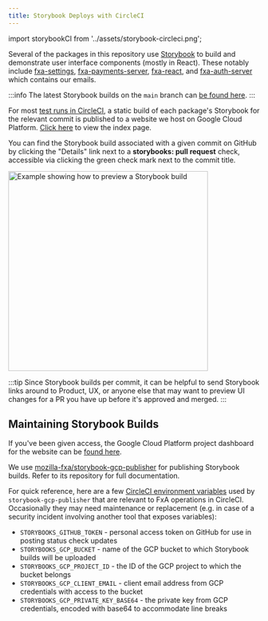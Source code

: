 ```yaml
---
title: Storybook Deploys with CircleCI
---
```


import storybookCI from '../assets/storybook-circleci.png';

Several of the packages in this repository use [Storybook](https://storybook.js.org/) to build and demonstrate user interface components (mostly in React). These notably include [fxa-settings](https://github.com/mozilla/fxa/tree/main/packages/fxa-settings), [fxa-payments-server](https://github.com/mozilla/fxa/tree/main/packages/fxa-payments-server), [fxa-react](https://github.com/mozilla/fxa/tree/main/packages/fxa-react), and [fxa-auth-server](https://github.com/mozilla/fxa/tree/main/packages/fxa-auth-server/lib/senders/emails) which contains our emails.

:::info
The latest Storybook builds on the `main` branch can [be found here](https://storage.googleapis.com/mozilla-storybooks-fxa/commits/latest/index.html).
:::

For most [test runs in CircleCI](https://github.com/mozilla/fxa/blob/main/.circleci/config.yml), a static build of each package's Storybook for the relevant commit is published to a website we host on Google Cloud Platform. [Click here](https://storage.googleapis.com/mozilla-storybooks-fxa/index.html) to view the index page.

You can find the Storybook build associated with a given commit on GitHub by clicking the "Details" link next to a **storybooks: pull request** check, accessible via clicking the green check mark next to the commit title.

<img src={storybookCI} alt="Example showing how to preview a Storybook build" width="400px" />

:::tip
Since Storybook builds per commit, it can be helpful to send Storybook links around to Product, UX, or anyone else that may want to preview UI changes for a PR you have up before it's approved and merged.
:::

## Maintaining Storybook Builds

If you've been given access, the Google Cloud Platform project dashboard for the website can be [found here](https://console.cloud.google.com/home/dashboard?project=storybook-static-sites).

We use [mozilla-fxa/storybook-gcp-publisher](https://github.com/mozilla-fxa/storybook-gcp-publisher) for publishing Storybook builds. Refer to its repository for full documentation.

For quick reference, here are a few [CircleCI environment variables](https://github.com/mozilla-fxa/storybook-gcp-publisher#basic-1) used by `storybook-gcp-publisher` that are relevant to FxA operations in CircleCI. Occasionally they may need maintenance or replacement (e.g. in case of a security incident involving another tool that exposes variables):

- `STORYBOOKS_GITHUB_TOKEN` - personal access token on GitHub for use in posting status check updates
- `STORYBOOKS_GCP_BUCKET` - name of the GCP bucket to which Storybook builds will be uploaded
- `STORYBOOKS_GCP_PROJECT_ID` - the ID of the GCP project to which the bucket belongs
- `STORYBOOKS_GCP_CLIENT_EMAIL` - client email address from GCP credentials with access to the bucket
- `STORYBOOKS_GCP_PRIVATE_KEY_BASE64` - the private key from GCP credentials, encoded with base64 to accommodate line breaks
